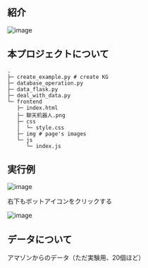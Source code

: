 ## 紹介

![image](https://github.com/ryukirin/LLM_KG_Recommendation/assets/47234906/90d4613a-9fa6-4a45-a3b2-f9e56167b098)

## 本プロジェクトについて

```
.
├─ create_example.py # create KG
├─ database_operation.py
├─ data_flask.py
├─ deal_with_data.py
└─ frontend
   ├─ index.html
   ├─ 聊天机器人.png
   ├─ css
   │  └─ style.css
   ├─ img # page's images
   └─ js
      └─ index.js
```

## 実行例

![image](https://github.com/ryukirin/LLM_KG_Recommendation/assets/47234906/8a3ed8f0-7df1-4dd4-b484-fe144a0631fb)

右下もボットアイコンをクリックする

![image](https://github.com/ryukirin/LLM_KG_Recommendation/assets/47234906/52c38dfe-a63f-43ff-9b9b-0b082950f1de)

## データについて

アマゾンからのデータ（ただ実験用、20個ほど）
